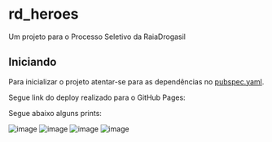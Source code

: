 # rd_heroes

Um projeto para o Processo Seletivo da RaiaDrogasil

## Iniciando

Para inicializar o projeto atentar-se para as dependências no [pubspec.yaml](https://github.com/Leleocastro/rd-heroes/blob/master/pubspec.yaml).

Segue link do deploy realizado para o GitHub Pages:


Segue abaixo alguns prints:

![image](https://user-images.githubusercontent.com/24722339/120244796-90076a80-c241-11eb-8271-a2625ae79df3.png)
![image](https://user-images.githubusercontent.com/24722339/120244812-9c8bc300-c241-11eb-8837-0268ba0cd793.png)
![image](https://user-images.githubusercontent.com/24722339/120244822-a3b2d100-c241-11eb-82bc-6af233f58328.png)
![image](https://user-images.githubusercontent.com/24722339/120244824-a7deee80-c241-11eb-93d5-5e56cfb200f3.png)

